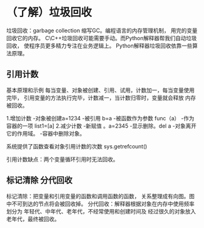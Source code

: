 （了解）垃圾回收
===
垃圾回收：garbage collection 缩写GC。编程语言的内存管理机制，
          用完的变量回收它的内存。
C\C++垃圾回收可能需要手动。而Python解释器帮我们自动垃圾回收，
使程序员更多精力专注在业务逻辑上。
Python解释器垃圾回收依靠一些算法原理。

## 引用计数
基本原理和示例
每当变量、对象被创建、引用、试用，计数加一，每当变量使用完毕，
引用变量的方法执行完毕，计数减一，当计数归零时，变量就会释放
内存被回收。

1.增加计数
-对象被创建a=1234
-被引用  b=a
-被函数作为参数 func（a）
-作为容器的一项  list1=[a]
2.减少计数
-新赋值 。a=2345
-显示删除。del a
-对象离开它的作用域。
-容器中删除对象。

系统提供了函数查看对象引用计数的次数
sys.getrefcount()

引用计数缺点：两个变量循环引用时无法回收。

## 标记清除  分代回收
标记清除：把变量和引用变量的函数和调用函数的函数， 
关系整理成有向图。图中不可到达的节点将会被回收掉。
分代回收：解释器根据对象在内存中使用频率划分为 
年轻代、中年代、老年代，不经常使用和创建时间及
经过很久的对象放入老年代，最终被回收。